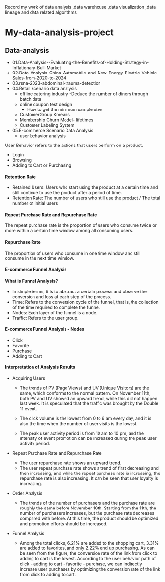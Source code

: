 Record my work of data analysis ,data warehouse ,data visualization ,data lineage and data related algorithms
# My-data-analysis-project
## Data-analysis

- 01.Data-Analysis--Evaluating-the-Benefits-of-Holding-Strategy-in-Inflationary-Bull-Market
- 02.Data-Analysis-China-Automobile-and-New-Energy-Electric-Vehicle-Sales-from-2020-to-2024
- 03.rsna-2023-abdominal-trauma-detection
- 04.Retail scenario data analysis
  - offline catering industry -Deduce the number of diners through batch data
  - online coupon test design
    - How to get the minimum sample size
  - CustomerGroup Kmeans
  - Membership Churn Model- lifetimes
  - Customer Labeling System
- 05.E-commerce Scenario Data Analysis
  - user behavior analysis

User Behavior refers to the actions that users perform on a product.
- Login
- Browsing
- Adding to Cart or Purchasing


#### Retention Rate
- Retained Users: Users who start using the product at a certain time and still continue to use the product after a period of time.
- Retention Rate: The number of users who still use the product / The total number of initial users
#### Repeat Purchase Rate and Repurchase Rate
The repeat purchase rate is the proportion of users who consume twice or more within a certain time window among all consuming users.
#### Repurchase Rate
The proportion of users who consume in one time window and still consume in the next time window.
#### E-commerce Funnel Analysis
#### What is Funnel Analysis?
- In simple terms, it is to abstract a certain process and observe the conversion and loss at each step of the process.
- Time: Refers to the conversion cycle of the funnel, that is, the collection of the time required to complete the funnel.
- Nodes: Each layer of the funnel is a node.
- Traffic: Refers to the user group.

#### E-commerce Funnel Analysis - Nodes
- Click
- Favorite
- Purchase
- Adding to Cart

#### Interpretation of Analysis Results
- Acquiring Users
  - The trends of PV (Page Views) and UV (Unique Visitors) are the same, which conforms to the normal pattern.
On November 11th, both PV and UV showed an upward trend, while this did not happen last week. It is speculated that the traffic was brought by the Double 11 event.

  - The click volume is the lowest from 0 to 6 am every day, and it is also the time when the number of user visits is the lowest.
  - The peak user activity period is from 10 am to 10 pm, and the intensity of event promotion can be increased during the peak user activity period.
- Repeat Purchase Rate and Repurchase Rate
  - The user repurchase rate shows an upward trend.
  - The user repeat purchase rate shows a trend of first decreasing and then increasing, and while the repeat purchase rate is increasing, the repurchase rate is also increasing. It can be seen that user loyalty is increasing.

- Order Analysis
  - The trends of the number of purchasers and the purchase rate are roughly the same before November 10th. Starting from the 11th, the number of purchasers increases, but the purchase rate decreases compared with before. At this time, the product should be optimized and promotion efforts should be increased. 

- Funnel Analysis
  - Among the total clicks, 6.21% are added to the shopping cart, 3.31% are added to favorites, and only 2.22% end up purchasing.
As can be seen from the figure, the conversion rate of the link from click to adding to cart is the lowest. According to the user behavior path of click - adding to cart - favorite - purchase, we can indirectly increase user purchases by optimizing the conversion rate of the link from click to adding to cart.
